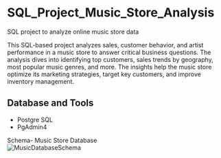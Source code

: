 # SQL_Project_Music_Store_Analysis
SQL project to analyze online music store data

This SQL-based project analyzes sales, customer behavior, and artist performance in a music store to answer critical business questions. The analysis dives into identifying top customers, sales trends by geography, most popular music genres, and more. The insights help the music store optimize its marketing strategies, target key customers, and improve inventory management.

## Database and Tools
* Postgre SQL
* PgAdmin4

Schema- Music Store Database  
![MusicDatabaseSchema](https://user-images.githubusercontent.com/112153548/213707717-bfc9f479-52d9-407b-99e1-e94db7ae10a3.png)
